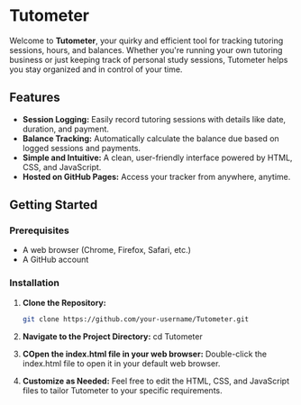 # Tutometer

Welcome to **Tutometer**, your quirky and efficient tool for tracking tutoring sessions, hours, and balances. Whether you're running your own tutoring business or just keeping track of personal study sessions, Tutometer helps you stay organized and in control of your time.

## Features

- **Session Logging:** Easily record tutoring sessions with details like date, duration, and payment.
- **Balance Tracking:** Automatically calculate the balance due based on logged sessions and payments.
- **Simple and Intuitive:** A clean, user-friendly interface powered by HTML, CSS, and JavaScript.
- **Hosted on GitHub Pages:** Access your tracker from anywhere, anytime.

## Getting Started

### Prerequisites

- A web browser (Chrome, Firefox, Safari, etc.)
- A GitHub account

### Installation

1. **Clone the Repository:**
   ```bash
   git clone https://github.com/your-username/Tutometer.git

2. **Navigate to the Project Directory:**
   cd Tutometer

3. **COpen the index.html file in your web browser:**
   Double-click the index.html file to open it in your default web browser.

4. **Customize as Needed:**
   Feel free to edit the HTML, CSS, and JavaScript files to tailor Tutometer to your specific requirements.
